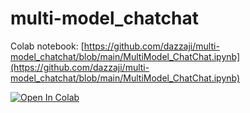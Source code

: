 # multi-model_chatchat

Colab notebook: [https://github.com/dazzaji/multi-model_chatchat/blob/main/MultiModel_ChatChat.ipynb](https://github.com/dazzaji/multi-model_chatchat/blob/main/MultiModel_ChatChat.ipynb)

[![Open In Colab](https://colab.research.google.com/assets/colab-badge.svg)](https://colab.research.google.com/drive/1lfisgs5429amZ9aYaBqX9QjGlM1LBv-B?usp=sharing)
